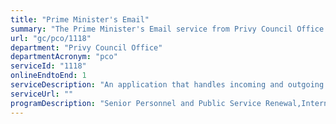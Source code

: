 ```yaml
---
title: "Prime Minister's Email"
summary: "The Prime Minister's Email service from Privy Council Office is available end-to-end online, according to the GC Service Inventory."
url: "gc/pco/1118"
department: "Privy Council Office"
departmentAcronym: "pco"
serviceId: "1118"
onlineEndtoEnd: 1
serviceDescription: "An application that handles incoming and outgoing email for the Prime Minister and PCO's ministerial portfolio"
serviceUrl: ""
programDescription: "Senior Personnel and Public Service Renewal,International Affairs and National Security,Planning and Operation of Cabinet,Youth,Legislative and Parliamentary Governance,Results, Delivery, Impact and Innovation,Intergovernmental Affairs,Social and Economic Policy"
---
```

